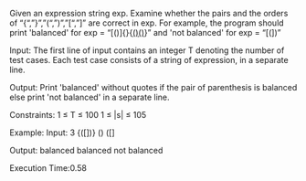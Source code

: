 Given an expression string exp. Examine whether the pairs and the orders of “{“,”}”,”(“,”)”,”[“,”]” are correct in exp.
For example, the program should print 'balanced' for exp = “[()]{}{[()()]()}” and 'not balanced' for exp = “[(])”

Input:
The first line of input contains an integer T denoting the number of test cases.  Each test case consists of a string of expression, in a separate line.

Output:
Print 'balanced' without quotes if the pair of parenthesis is balanced else print 'not balanced' in a separate line.

Constraints:
1 ≤ T ≤ 100
1 ≤ |s| ≤ 105

Example:
Input:
3
{([])}
()
([]

Output:
balanced
balanced
not balanced


Execution Time:0.58